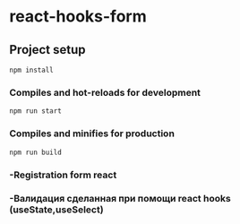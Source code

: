 # react-hooks-form

## Project setup
```
npm install
```

### Compiles and hot-reloads for development
```
npm run start
```

### Compiles and minifies for production
```
npm run build
```

### -Registration form react
### -Валидация сделанная при помощи react hooks (useState,useSelect)
